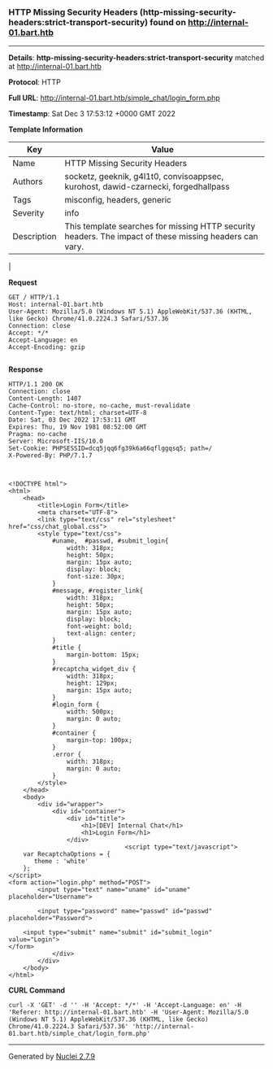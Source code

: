 ### HTTP Missing Security Headers (http-missing-security-headers:strict-transport-security) found on http://internal-01.bart.htb
---
**Details**: **http-missing-security-headers:strict-transport-security**  matched at http://internal-01.bart.htb

**Protocol**: HTTP

**Full URL**: http://internal-01.bart.htb/simple_chat/login_form.php

**Timestamp**: Sat Dec 3 17:53:12 +0000 GMT 2022

**Template Information**

| Key | Value |
|---|---|
| Name | HTTP Missing Security Headers |
| Authors | socketz, geeknik, g4l1t0, convisoappsec, kurohost, dawid-czarnecki, forgedhallpass |
| Tags | misconfig, headers, generic |
| Severity | info |
| Description | This template searches for missing HTTP security headers. The impact of these missing headers can vary.
 |

**Request**
```http
GET / HTTP/1.1
Host: internal-01.bart.htb
User-Agent: Mozilla/5.0 (Windows NT 5.1) AppleWebKit/537.36 (KHTML, like Gecko) Chrome/41.0.2224.3 Safari/537.36
Connection: close
Accept: */*
Accept-Language: en
Accept-Encoding: gzip


```

**Response**
```http
HTTP/1.1 200 OK
Connection: close
Content-Length: 1407
Cache-Control: no-store, no-cache, must-revalidate
Content-Type: text/html; charset=UTF-8
Date: Sat, 03 Dec 2022 17:53:11 GMT
Expires: Thu, 19 Nov 1981 08:52:00 GMT
Pragma: no-cache
Server: Microsoft-IIS/10.0
Set-Cookie: PHPSESSID=dcq5jqq6fg39k6a66qflggqsq5; path=/
X-Powered-By: PHP/7.1.7



<!DOCTYPE html">
<html>
	<head>
		<title>Login Form</title>
		<meta charset="UTF-8">
		<link type="text/css" rel="stylesheet" href="css/chat_global.css">
		<style type="text/css">
			#uname,  #passwd, #submit_login{
				width: 318px;
				height: 50px;
				margin: 15px auto;
				display: block;
				font-size: 30px;
			}
			#message, #register_link{
				width: 318px;
				height: 50px;
				margin: 15px auto;
				display: block;
				font-weight: bold;
				text-align: center;
			}
			#title {
				margin-bottom: 15px;
			}
			#recaptcha_widget_div {
				width: 318px;
				height: 129px;
				margin: 15px auto;
			}
			#login_form {
				width: 500px;
				margin: 0 auto;
			}
			#container {
				margin-top: 100px;
			}
			.error {
				width: 318px;
				margin: 0 auto;
			}
		</style>
	</head>
	<body>
		<div id="wrapper">
			<div id="container">
				<div id="title">
					<h1>[DEV] Internal Chat</h1>
					<h1>Login Form</h1>
				</div>
								<script type="text/javascript">
	var RecaptchaOptions = {
	   theme : 'white'
	};
</script>
<form action="login.php" method="POST">
		<input type="text" name="uname" id="uname" placeholder="Username">
	
		<input type="password" name="passwd" id="passwd" placeholder="Password">
	
	<input type="submit" name="submit" id="submit_login" value="Login">
</form>
			</div>
		</div>
	</body>
</html>
```


**CURL Command**
```
curl -X 'GET' -d '' -H 'Accept: */*' -H 'Accept-Language: en' -H 'Referer: http://internal-01.bart.htb' -H 'User-Agent: Mozilla/5.0 (Windows NT 5.1) AppleWebKit/537.36 (KHTML, like Gecko) Chrome/41.0.2224.3 Safari/537.36' 'http://internal-01.bart.htb/simple_chat/login_form.php'
```
---
Generated by [Nuclei 2.7.9](https://github.com/projectdiscovery/nuclei)